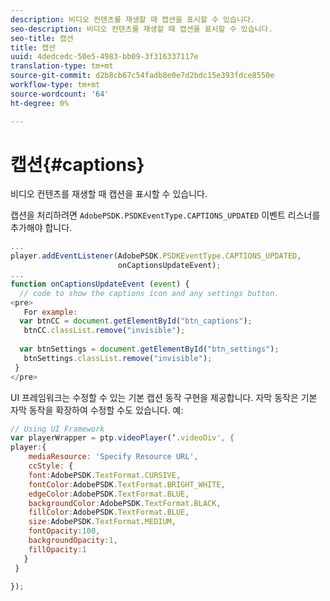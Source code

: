```yaml
---
description: 비디오 컨텐츠를 재생할 때 캡션을 표시할 수 있습니다.
seo-description: 비디오 컨텐츠를 재생할 때 캡션을 표시할 수 있습니다.
seo-title: 캡션
title: 캡션
uuid: 4dedcedc-50e5-4983-bb09-3f316337117e
translation-type: tm+mt
source-git-commit: d2b8cb67c54fadb8e0e7d2bdc15e393fdce8550e
workflow-type: tm+mt
source-wordcount: '64'
ht-degree: 0%

---
```



# 캡션{#captions}

비디오 컨텐츠를 재생할 때 캡션을 표시할 수 있습니다.

캡션을 처리하려면 `AdobePSDK.PSDKEventType.CAPTIONS_UPDATED` 이벤트 리스너를 추가해야 합니다.

```js
... 
player.addEventListener(AdobePSDK.PSDKEventType.CAPTIONS_UPDATED,  
                        onCaptionsUpdateEvent); 
... 
function onCaptionsUpdateEvent (event) { 
  // code to show the captions icon and any settings button. 
<pre>
   For example: 
  var btnCC = document.getElementById("btn_captions"); 
   btnCC.classList.remove("invisible"); 
   
  var btnSettings = document.getElementById("btn_settings"); 
   btnSettings.classList.remove("invisible"); 
 } 
</pre>
```

UI 프레임워크는 수정할 수 있는 기본 캡션 동작 구현을 제공합니다. 자막 동작은 기본 자막 동작을 확장하여 수정할 수도 있습니다. 예:

```js
// Using UI Framework 
var playerWrapper = ptp.videoPlayer(‘.videoDiv', { 
player:{ 
    mediaResource: 'Specify Resource URL', 
    ccStyle: { 
    font:AdobePSDK.TextFormat.CURSIVE, 
    fontColor:AdobePSDK.TextFormat.BRIGHT_WHITE, 
    edgeColor:AdobePSDK.TextFormat.BLUE, 
    backgroundColor:AdobePSDK.TextFormat.BLACK, 
    fillColor:AdobePSDK.TextFormat.BLUE, 
    size:AdobePSDK.TextFormat.MEDIUM, 
    fontOpacity:100, 
    backgroundOpacity:1, 
    fillOpacity:1 
   } 
 } 
 
}); 
```
